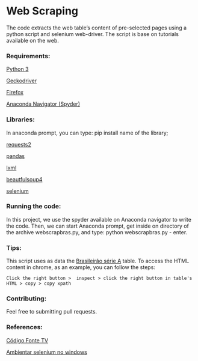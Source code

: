 # Web Scraping


The code extracts the web table’s content of pre-selected pages using a python script and selenium web-driver. The script is base on tutorials available on the web. 

### Requirements:

[Python 3](https://www.python.org/downloads/)

[Geckodriver](https://github.com/mozilla/geckodriver/releases)

[Firefox](https://www.mozilla.org/pt-BR/firefox/new/)

[Anaconda Navigator (Spyder)](https://www.anaconda.com/products/individual)

### Libraries:

In anaconda prompt, you can type: pip install name of the library;

[requests2](https://requests.readthedocs.io/en/master/)

[pandas](https://pandas.pydata.org/docs/user_guide/10min.html)

[lxml](https://lxml.de/#download)

[beautfulsoup4](https://www.crummy.com/software/BeautifulSoup/bs4/doc/)

[selenium](https://www.selenium.dev/documentation/en/webdriver/)

### Running the code:

In this project, we use the spyder available on Anaconda navigator to write the code. Then, we can start Anaconda prompt, get inside on directory of the archive webscrapbras.py, and type: python webscrapbras.py - enter.

### Tips:

This script uses as data the [Brasileirão série A](https://globoesporte.globo.com/futebol/brasileirao-serie-a/) table. To access the HTML content in chrome, as an example, you can follow the steps: 

``Click the right button >  inspect > click the right button in table's HTML > copy > copy xpath``

### Contributing:

Feel free to submitting pull requests.

### References:

[Código Fonte TV](https://github.com/gabrielfroes/webscraping_python_selenium)

[Ambientar selenium no windows](https://medium.com/ananoterminal/ambientar-selenium-no-windows-3b880fa0e827)
